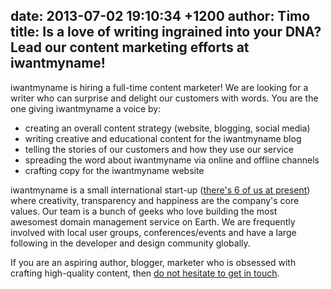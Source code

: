 date: 2013-07-02 19:10:34 +1200
author: Timo
title: Is a love of writing ingrained into your DNA? Lead our content marketing efforts at iwantmyname!
----

iwantmyname is hiring a full-time content marketer! We are looking for a writer who can surprise and delight our customers with words. You are the one giving iwantmyname a voice by:

- creating an overall content strategy (website, blogging, social media)
- writing creative and educational content for the iwantmyname blog
- telling the stories of our customers and how they use our service
- spreading the word about iwantmyname via online and offline channels
- crafting copy for the iwantmyname website

iwantmyname is a small international start-up ([there's 6 of us at present](https://iwantmyname.com/about)) where creativity, transparency and happiness are the company's core values. Our team is a bunch of geeks who love building the most awesomest domain management service on Earth. We are frequently involved with local user groups, conferences/events and have a large following in the developer and design community globally.

If you are an aspiring author, blogger, marketer who is obsessed with crafting high-quality content, then [do not hesitate to get in touch](https://iwantmyname.com/jobs/content-marketer).
